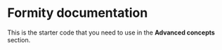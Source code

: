 # Formity documentation

This is the starter code that you need to use in the **Advanced concepts** section.
